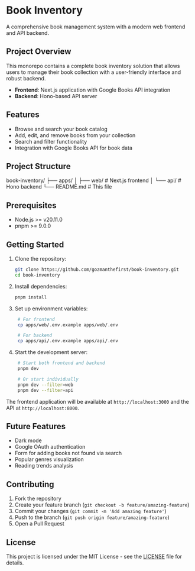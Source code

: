 # Book Inventory

A comprehensive book management system with a modern web frontend and API backend.

## Project Overview

This monorepo contains a complete book inventory solution that allows users to manage their book collection with a user-friendly interface and robust backend.

- **Frontend**: Next.js application with Google Books API integration
- **Backend**: Hono-based API server

## Features

- Browse and search your book catalog
- Add, edit, and remove books from your collection
- Search and filter functionality
- Integration with Google Books API for book data

## Project Structure

book-inventory/
├── apps/
│ ├── web/ # Next.js frontend
│ └── api/ # Hono backend
└── README.md # This file

## Prerequisites

- Node.js >= v20.11.0
- pnpm >= 9.0.0

## Getting Started

1. Clone the repository:

   ```bash
   git clone https://github.com/gozmanthefirst/book-inventory.git
   cd book-inventory
   ```

2. Install dependencies:

   ```bash
   pnpm install
   ```

3. Set up environment variables:

   ```bash
    # For frontend
    cp apps/web/.env.example apps/web/.env

    # For backend
    cp apps/api/.env.example apps/api/.env
   ```

4. Start the development server:

   ```bash
    # Start both frontend and backend
    pnpm dev

    # Or start individually
    pnpm dev --filter=web
    pnpm dev --filter=api
   ```

The frontend application will be available at `http://localhost:3000` and the API at `http://localhost:8000`.

## Future Features

- Dark mode
- Google OAuth authentication
- Form for adding books not found via search
- Popular genres visualization
- Reading trends analysis

## Contributing

1. Fork the repository
2. Create your feature branch (`git checkout -b feature/amazing-feature`)
3. Commit your changes (`git commit -m 'Add amazing feature'`)
4. Push to the branch (`git push origin feature/amazing-feature`)
5. Open a Pull Request

## License

This project is licensed under the MIT License - see the [LICENSE](LICENSE) file for details.
